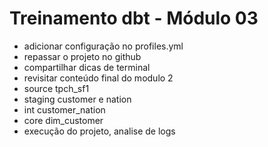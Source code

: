 # Treinamento dbt - Módulo 03

- adicionar configuração no profiles.yml
- repassar o projeto no github
- compartilhar dicas de terminal
- revisitar conteúdo final do modulo 2
- source tpch_sf1
- staging customer e nation
- int customer_nation
- core dim_customer
- execução do projeto, analise de logs